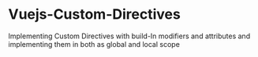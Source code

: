 # Vuejs-Custom-Directives
Implementing Custom Directives with build-In modifiers and attributes and implementing them in both as global and local scope
